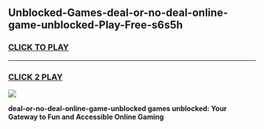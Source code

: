 
## Unblocked-Games-deal-or-no-deal-online-game-unblocked-Play-Free-s6s5h
<h3>
<a href="https://premium76.site?title=deal-or-no-deal-online-game-unblocked&ref=18A1">CLICK TO PLAY</a></h3>
<hr>

<h3>
<a href="https://premium76.site?title=deal-or-no-deal-online-game-unblocked&ref=18A1">CLICK 2 PLAY</a>
  
</h3>

<a href="https://premium76.site?title=deal-or-no-deal-online-game-unblocked&ref=18A1"><img src="https://clearcache.store/games.png"></a>


**deal-or-no-deal-online-game-unblocked games unblocked: Your Gateway to Fun and Accessible Online Gaming**
